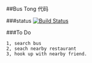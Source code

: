 ##Bus Tong 代码

###status
[![Build Status](https://travis-ci.org/yupbank/buttong.svg?branch=master)](https://travis-ci.org/yupbank/buttong)

###To Do

    1, search bus
    2, seach nearby restaurant
    3, hook up with nearby friend.
